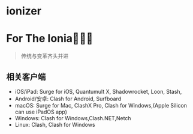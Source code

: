 # ionizer
# For The Ionia😶‍🌫️👊

>传统与变革齐头并进

## 相关客户端

 - iOS/iPad: Surge for iOS, Quantumult X, Shadowrocket, Loon, Stash,
 - Android/安卓: Clash for Android, Surfboard
 - macOS: Surge for Mac, ClashX Pro, Clash for Windows,(Apple Silicon can use iPadOS app)
 - Windows: Clash for Windows,Clash.NET,Netch
 - Linux: Clash, Clash for Windows
